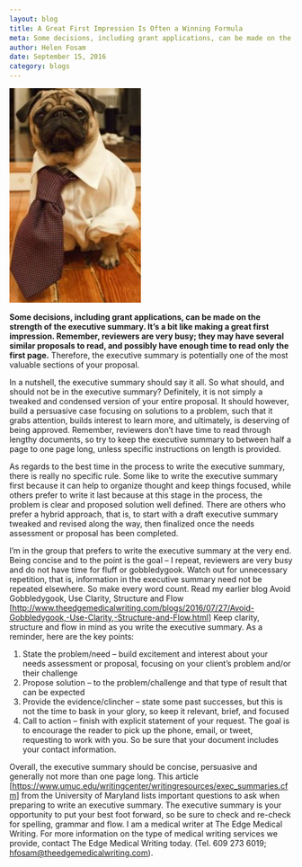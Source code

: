 ```yaml
---
layout: blog
title: A Great First Impression Is Often a Winning Formula 
meta: Some decisions, including grant applications, can be made on the strength of the executive summary.
author: Helen Fosam
date: September 15, 2016
category: blogs
---
```


![blog-nigeria-image-1](/assets/img/blog-5-img.png)

**Some decisions, including grant applications, can be made on the strength of the executive summary. It’s a bit like making a great first impression. Remember, reviewers are very busy; they may have several similar proposals to read, and possibly have enough time to read only the first page.** Therefore, the executive summary is potentially one of the most valuable sections of your proposal. 

In a nutshell, the executive summary should say it all. So what should, and should not be in the executive summary? Definitely, it is not simply a tweaked and condensed version of your entire proposal.  It should however, build a persuasive case focusing on solutions to a problem, such that it grabs attention, builds interest to learn more, and ultimately, is deserving of being approved. Remember, reviewers don’t have time to read through lengthy documents, so try to keep the executive summary to between half a page to one page long, unless specific instructions on length is provided. 

As regards to the best time in the process to write the executive summary, there is really no specific rule. Some like to write the executive summary first because it can help to organize thought and keep things focused, while others prefer to write it last because at this stage in the process, the problem is clear and proposed solution well defined. There are others who prefer a hybrid approach, that is, to start with a draft executive summary tweaked and revised along the way, then finalized once the needs assessment or proposal has been completed.

I’m in the group that prefers to write the executive summary at the very end. Being concise and to the point is the goal – I repeat, reviewers are very busy and do not have time for fluff or gobbledygook. Watch out for unnecessary repetition, that is, information in the executive summary need not be repeated elsewhere. So make every word count. Read my earlier blog Avoid Gobbledygook, Use Clarity, Structure and Flow [http://www.theedgemedicalwriting.com/blogs/2016/07/27/Avoid-Gobbledygook,-Use-Clarity,-Structure-and-Flow.html] Keep clarity, structure and flow in mind as you write the executive summary. As a reminder, here are the key points:
1.	State the problem/need – build excitement and interest about your needs assessment or proposal, focusing on your client’s problem and/or their challenge
2.	Propose solution – to the problem/challenge and that type of result that can be expected
3.	Provide the evidence/clincher – state some past successes, but this is not the time to bask in your glory, so keep it relevant, brief, and focused 
4.	Call to action – finish with explicit statement of your request. The goal is to encourage the reader to pick up the phone, email, or tweet, requesting to work with you. So be sure that your document includes your contact information.

Overall, the executive summary should be concise, persuasive and generally not more than one page long. This article [https://www.umuc.edu/writingcenter/writingresources/exec_summaries.cfm] from the University of Maryland lists important questions to ask when preparing to write an executive summary. The executive summary is your opportunity to put your best foot forward, so be sure to check and re-check for spelling, grammar and flow. I am a medical writer at The Edge Medical Writing. For more information on the type of medical writing services we provide, contact The Edge Medical Writing today. (Tel. 609 273 6019; hfosam@theedgemedicalwriting.com).
